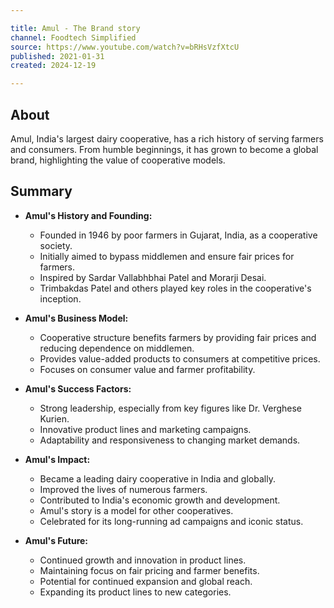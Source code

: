 ```yaml
---

title: Amul - The Brand story
channel: Foodtech Simplified
source: https://www.youtube.com/watch?v=bRHsVzfXtcU
published: 2021-01-31
created: 2024-12-19

---
```


## About

Amul, India's largest dairy cooperative, has a rich history of serving farmers and consumers.  From humble beginnings, it has grown to become a global brand, highlighting the value of cooperative models.

## Summary

- **Amul's History and Founding:**
  
  * Founded in 1946 by poor farmers in Gujarat, India, as a cooperative society.
  * Initially aimed to bypass middlemen and ensure fair prices for farmers.
  * Inspired by Sardar Vallabhbhai Patel and Morarji Desai.
  * Trimbakdas Patel and others played key roles in the cooperative's inception.

- **Amul's Business Model:**
  
  * Cooperative structure benefits farmers by providing fair prices and reducing dependence on middlemen.
  * Provides value-added products to consumers at competitive prices.
  * Focuses on consumer value and farmer profitability.

- **Amul's Success Factors:**
  
  * Strong leadership, especially from key figures like Dr. Verghese Kurien.
  * Innovative product lines and marketing campaigns.
  * Adaptability and responsiveness to changing market demands.

- **Amul's Impact:**
  
  * Became a leading dairy cooperative in India and globally.
  * Improved the lives of numerous farmers.
  * Contributed to India's economic growth and development.
  * Amul's story is a model for other cooperatives.
  * Celebrated for its long-running ad campaigns and iconic status.

- **Amul's Future:**
  
  * Continued growth and innovation in product lines.
  * Maintaining focus on fair pricing and farmer benefits.
  * Potential for continued expansion and global reach.
  * Expanding its product lines to new categories.